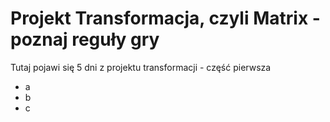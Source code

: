 #  Projekt Transformacja, czyli Matrix - poznaj reguły gry

Tutaj pojawi się  5 dni z projektu transformacji - część pierwsza
- a
- b
- c
